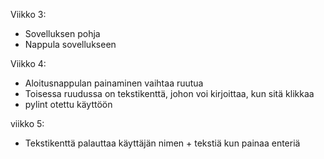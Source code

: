 Viikko 3:

- Sovelluksen pohja
- Nappula sovellukseen


Viikko 4:
- Aloitusnappulan painaminen vaihtaa ruutua
- Toisessa ruudussa on tekstikenttä, johon voi kirjoittaa, kun sitä klikkaa
- pylint otettu käyttöön

viikko 5:
- Tekstikenttä palauttaa käyttäjän nimen + tekstiä kun painaa enteriä
